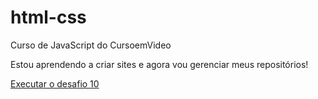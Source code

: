 # html-css
 Curso de JavaScript do CursoemVideo

Estou aprendendo a criar sites e agora vou gerenciar meus repositórios!

<a href="https://guilhermebresserp.github.io/html-css/modulo2/exercicios/d010/android.html">Executar o desafio 10</a>